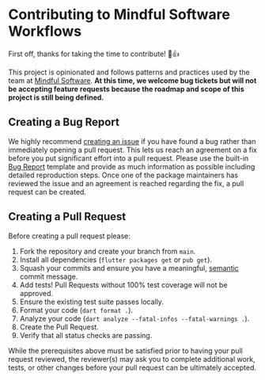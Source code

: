 # Contributing to Mindful Software Workflows

First off, thanks for taking the time to contribute! 🎉👍

This project is opinionated and follows patterns and practices used by the team at [Mindful Software][mindful_software_link]. **At this time, we welcome bug tickets but will not be accepting feature requests because the roadmap and scope of this project is still being defined.**

## Creating a Bug Report

We highly recommend [creating an issue][bug_report_link] if you have found a bug rather than immediately opening a pull request. This lets us reach an agreement on a fix before you put significant effort into a pull request. Please use the built-in [Bug Report][bug_report_link] template and provide as much information as possible including detailed reproduction steps. Once one of the package maintainers has reviewed the issue and an agreement is reached regarding the fix, a pull request can be created.

## Creating a Pull Request

Before creating a pull request please:

1. Fork the repository and create your branch from `main`.
1. Install all dependencies (`flutter packages get` or `pub get`).
1. Squash your commits and ensure you have a meaningful, [semantic][conventional_commits_link] commit message.
1. Add tests! Pull Requests without 100% test coverage will not be approved.
1. Ensure the existing test suite passes locally.
1. Format your code (`dart format .`).
1. Analyze your code (`dart analyze --fatal-infos --fatal-warnings .`).
1. Create the Pull Request.
1. Verify that all status checks are passing.

While the prerequisites above must be satisfied prior to having your
pull request reviewed, the reviewer(s) may ask you to complete additional
work, tests, or other changes before your pull request can be ultimately
accepted.

[conventional_commits_link]: https://www.conventionalcommits.org/en/v1.0.0
[bug_report_link]: https://github.com/MindfulSoftwareOpenSource/mindful_software_workflows/issues/new?assignees=&labels=bug&template=bug_report.md&title=fix%3A+
[mindful_software_link]: https://mindfulsoftware.com